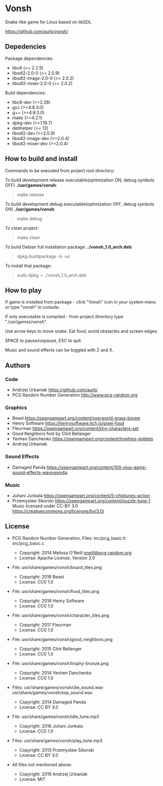 # Vonsh
Snake-like game for Linux based on libSDL

https://github.com/aurb/vonsh/

## Depedencies
Package dependencies:
+ libc6 (>= 2.2.5)
+ libsdl2-2.0-0 (>= 2.0.9)
+ libsdl2-image-2.0-0 (>= 2.0.2)
+ libsdl2-mixer-2.0-0 (>= 2.0.2)

Build dependencies:
+ libc6-dev (>=2.28)
+ gcc (>=4:8.3.0)
+ g++ (>=4:8.3.0)
+ make (>=4.2.1)
+ dpkg-dev (>=1.19.7)
+ debhelper (>= 12)
+ libsdl2-dev (>=2.0.9)
+ libsdl2-image-dev (>=2.0.4)
+ libsdl2-mixer-dev (>=2.0.4)

## How to build and install
Commands to be executed from project root directory:

To build development release executable(optimization ON, debug symbols OFF) **./usr/games/vonsh**:
> make release

To build development debug executable(optimization OFF, debug symbols ON) **./usr/games/vonsh**:
> make debug

To clean project:
> make clean

To build Debian full installation package **../vonsh\_1.0\_arch.deb**:
> dpkg-buildpackage -b -uc

To install that package:
> sudo dpkg -i ../vonsh\_1.0\_arch.deb

## How to play
If game is installed from package - click "Vonsh" icon in your system menu or type "vonsh" in console.

If only executable is compiled - from project directory type "./usr/games/vonsh".

Use arrow keys to move snake. Eat food, avoid obstacles and screen edges.

SPACE to pause/unpause, ESC to quit.

Music and sound effects can be toggled with Z and X.

## Authors
### Code
+ Andrzej Urbaniak https://github.com/aurb/
+ PCG Random Number Generation http://www.pcg-random.org

### Graphics
+ Beast https://opengameart.org/content/overworld-grass-biome
+ Henry Software https://henrysoftware.itch.io/pixel-food
+ Fleurman https://opengameart.org/content/tiny-characters-set
+ Good Neighbors font by Clint Bellanger
+ Yevhen Danchenko https://opengameart.org/content/trophies-goblets
+ Andrzej Urbaniak

### Sound Effects
+ Damaged Panda https://opengameart.org/content/100-plus-game-sound-effects-wavoggm4a

### Music
+ Juhani Junkala https://opengameart.org/content/5-chiptunes-action
+ Przemyslaw Sikorski https://opengameart.org/content/puzzle-tune-1
Music licensed under CC-BY 3.0 https://creativecommons.org/licenses/by/3.0/

## License
+ PCG Random Number Generation, Files: inc/pcg_basic.h src/pcg_basic.c
    + Copyright: 2014 Melissa O'Neill <oneill@pcg-random.org>
    + License: Apache License, Version 2.0

+ File: usr/share/games/vonsh/board_tiles.png
    + Copyright: 2018 Beast
    + License: CC0 1.0

+ File: usr/share/games/vonsh/food_tiles.png
    + Copyright: 2016 Henry Software
    + License: CC0 1.0

+ File: usr/share/games/vonsh/character_tiles.png
    + Copyright: 2017 Fleurman
    + License: CC0 1.0

+ File: usr/share/games/vonsh/good_neighbors.png
    + Copyright: 2015 Clint Bellanger
    + License: CC0 1.0

+ File: usr/share/games/vonsh/trophy-bronze.png
    + Copyright: 2014 Yevhen Danchenko
    + License: CC0 1.0

+ Files: usr/share/games/vonsh/die_sound.wav usr/share/games/vonsh/exp_sound.wav 
    + Copyright: 2014 Damaged Panda
    + License: CC BY 3.0

+ File: usr/share/games/vonsh/idle_tune.mp3
    + Copyright: 2016 Juhani Junkala 
    + License: CC0 1.0

+ Files: usr/share/games/vonsh/play_tune.mp3
    + Copyright: 2013 Przemyslaw Sikorski
    + License: CC BY 3.0

+ All files not mentioned above:
    + Copyright: 2019 Andrzej Urbaniak
    + License: MIT
